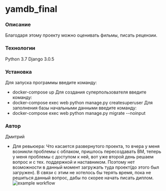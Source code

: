 # yamdb_final
### Описание
Благодаря этому проекту можно оценивать фильмы, писать рецензии.
### Технологии
Python 3.7
Django 3.0.5
### Установка
Для запуска программы введите команду:
- docker-compose up
Для создания суперпользователя введите команду:
- docker-compose exec web python manage.py createsuperuser
Для заполнения базы начальными данными введите команду:
- docker-compose exec web python manage.py migrate --noinput
### Автор
Дмитрий
- Для ревьюера: Что касается развернутого проекта, то вчера у меня возникли проблемы с облаком, пришлось пересоздавать ВМ, теперь у меня проблемы с доступом к ней, вот уже второй день решаем вопрос и с тех. поддержкой и наставником. Поэтому нет возможности в данный момент загружать туда проект(до этого был загружен). В связи с этим не хотелось бы терять время, пока не решиться данный вопрос, дабы по скорее начать писать диплом.
![example workflow](https://github.com/TrueDi1905/yamdb_final/actions/workflows/main.yml/badge.svg)
